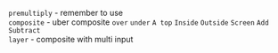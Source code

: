 `premultiply` - remember to use   
`composite` - uber composite `over` `under` `A top` `Inside` `Outside` `Screen` `Add` `Subtract`  
`layer` - composite with multi input  
